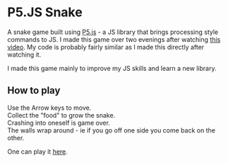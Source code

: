 # P5.JS Snake

A snake game built using [P5.js](https://p5js.org) - a JS library that brings processing style commands to JS. I made this game over two evenings after watching [this video](https://youtu.be/AaGK-fj-BAM). My code is probably fairly similar as I made this directly after watching it.

I made this game mainly to improve my JS skills and learn a new library.

## How to play
Use the Arrow keys to move.  
Collect the "food" to grow the snake.  
Crashing into oneself is game over.  
The walls wrap around - ie if you go off one side you come back on the other.  

One can play it [here](http://static1.natfaulk.com/statics/p5.js-snake/index.html).
